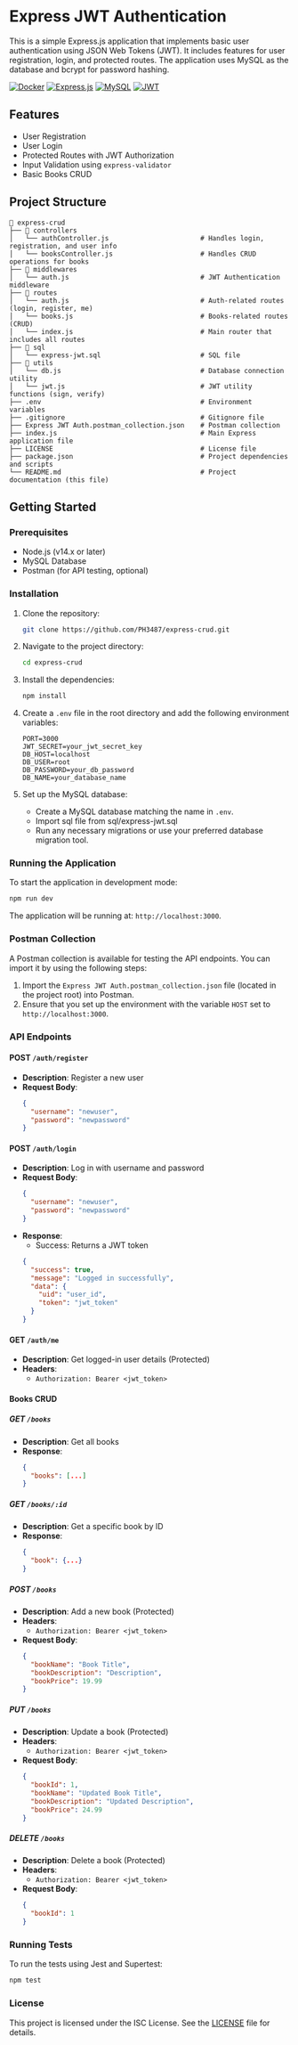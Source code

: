# Express JWT Authentication

This is a simple Express.js application that implements basic user authentication using JSON Web Tokens (JWT). It includes features for user registration, login, and protected routes. The application uses MySQL as the database and bcrypt for password hashing.

[![Docker](https://img.shields.io/badge/Docker-2496ED?style=for-the-badge&logo=docker&logoColor=white)](https://www.docker.com/)
[![Express.js](https://img.shields.io/badge/Express.js-000000?style=for-the-badge&logo=express&logoColor=white)](https://expressjs.com/)
[![MySQL](https://img.shields.io/badge/MySQL-4479A1?style=for-the-badge&logo=mysql&logoColor=white)](https://www.mysql.com/)
[![JWT](https://img.shields.io/badge/JWT-000000?style=for-the-badge&logo=json-web-tokens&logoColor=white)](https://jwt.io/)


## Features

- User Registration
- User Login
- Protected Routes with JWT Authorization
- Input Validation using `express-validator`
- Basic Books CRUD

## Project Structure

```
📂 express-crud
├── 📂 controllers
│   └── authController.js                       # Handles login, registration, and user info
│   └── booksController.js                      # Handles CRUD operations for books
├── 📂 middlewares
│   └── auth.js                                 # JWT Authentication middleware
├── 📂 routes
│   └── auth.js                                 # Auth-related routes (login, register, me)
│   └── books.js                                # Books-related routes (CRUD)
│   └── index.js                                # Main router that includes all routes
├── 📂 sql
│   └── express-jwt.sql                         # SQL file
├── 📂 utils
│   └── db.js                                   # Database connection utility
│   └── jwt.js                                  # JWT utility functions (sign, verify)
├── .env                                        # Environment variables
├── .gitignore                                  # Gitignore file
├── Express JWT Auth.postman_collection.json    # Postman collection
├── index.js                                    # Main Express application file
├── LICENSE                                     # License file
├── package.json                                # Project dependencies and scripts
└── README.md                                   # Project documentation (this file)
```

## Getting Started

### Prerequisites

- Node.js (v14.x or later)
- MySQL Database
- Postman (for API testing, optional)

### Installation

1. Clone the repository:

   ```bash
   git clone https://github.com/PH3487/express-crud.git
   ```

2. Navigate to the project directory:

   ```bash
   cd express-crud
   ```

3. Install the dependencies:

   ```bash
   npm install
   ```

4. Create a `.env` file in the root directory and add the following environment variables:

   ```env
   PORT=3000
   JWT_SECRET=your_jwt_secret_key
   DB_HOST=localhost
   DB_USER=root
   DB_PASSWORD=your_db_password
   DB_NAME=your_database_name
   ```

5. Set up the MySQL database:
   - Create a MySQL database matching the name in `.env`.
   - Import sql file from sql/express-jwt.sql
   - Run any necessary migrations or use your preferred database migration tool.

### Running the Application

To start the application in development mode:

```bash
npm run dev
```

The application will be running at: `http://localhost:3000`.

### Postman Collection

A Postman collection is available for testing the API endpoints. You can import it by using the following steps:

1. Import the `Express JWT Auth.postman_collection.json` file (located in the project root) into Postman.
2. Ensure that you set up the environment with the variable `HOST` set to `http://localhost:3000`.

### API Endpoints

#### **POST** `/auth/register`

- **Description**: Register a new user
- **Request Body**:
  ```json
  {
    "username": "newuser",
    "password": "newpassword"
  }
  ```

#### **POST** `/auth/login`

- **Description**: Log in with username and password
- **Request Body**:
  ```json
  {
    "username": "newuser",
    "password": "newpassword"
  }
  ```
- **Response**:
  - Success: Returns a JWT token
  ```json
  {
    "success": true,
    "message": "Logged in successfully",
    "data": {
      "uid": "user_id",
      "token": "jwt_token"
    }
  }
  ```

#### **GET** `/auth/me`

- **Description**: Get logged-in user details (Protected)
- **Headers**:
  - `Authorization: Bearer <jwt_token>`

#### **Books CRUD**

##### **GET** `/books`

- **Description**: Get all books
- **Response**:
  ```json
  {
    "books": [...]
  }
  ```

##### **GET** `/books/:id`

- **Description**: Get a specific book by ID
- **Response**:
  ```json
  {
    "book": {...}
  }
  ```

##### **POST** `/books`

- **Description**: Add a new book (Protected)
- **Headers**:
  - `Authorization: Bearer <jwt_token>`
- **Request Body**:
  ```json
  {
    "bookName": "Book Title",
    "bookDescription": "Description",
    "bookPrice": 19.99
  }
  ```

##### **PUT** `/books`

- **Description**: Update a book (Protected)
- **Headers**:
  - `Authorization: Bearer <jwt_token>`
- **Request Body**:
  ```json
  {
    "bookId": 1,
    "bookName": "Updated Book Title",
    "bookDescription": "Updated Description",
    "bookPrice": 24.99
  }
  ```

##### **DELETE** `/books`

- **Description**: Delete a book (Protected)
- **Headers**:
  - `Authorization: Bearer <jwt_token>`
- **Request Body**:
  ```json
  {
    "bookId": 1
  }
  ```

### Running Tests

To run the tests using Jest and Supertest:

```bash
npm test
```

### License

This project is licensed under the ISC License. See the [LICENSE](LICENSE) file for details.
